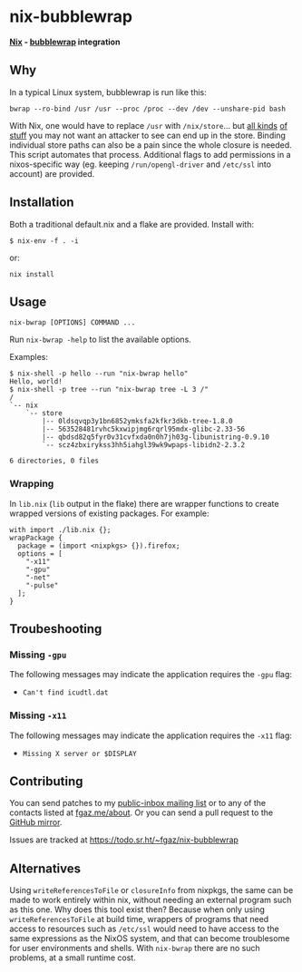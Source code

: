 # nix-bubblewrap

**[Nix](https://nixos.org) - [bubblewrap](https://github.com/containers/bubblewrap) integration**

## Why

In a typical Linux system, bubblewrap is run like this:

    bwrap --ro-bind /usr /usr --proc /proc --dev /dev --unshare-pid bash

With Nix, one would have to replace `/usr` with `/nix/store`...
but
[all kinds](https://search.nixos.org/options?channel=unstable&sort=relevance&type=packages&query=password)
[of stuff](https://search.nixos.org/options?channel=unstable&sort=relevance&type=packages&query=secret)
you may not want an attacker to see can end up in the store.
Binding individual store paths can also be a pain since the whole closure is
needed.
This script automates that process.
Additional flags to add permissions in a nixos-specific way
(eg. keeping `/run/opengl-driver` and `/etc/ssl` into account)
are provided.

## Installation

Both a traditional default.nix and a flake are provided. Install with:

    $ nix-env -f . -i

or:

    nix install

## Usage

    nix-bwrap [OPTIONS] COMMAND ...

Run `nix-bwrap -help` to list the available options.

Examples:

    $ nix-shell -p hello --run "nix-bwrap hello"
    Hello, world!
    $ nix-shell -p tree --run "nix-bwrap tree -L 3 /"
    /
    `-- nix
        `-- store
            |-- 0ldsqvqp3y1bn6852ymksfa2kfkr3dkb-tree-1.8.0
            |-- 563528481rvhc5kxwipjmg6rqrl95mdx-glibc-2.33-56
            |-- qbdsd82q5fyr0v31cvfxda0n0h7jh03g-libunistring-0.9.10
            `-- scz4zbxirykss3hh5iahgl39wk9wpaps-libidn2-2.3.2

    6 directories, 0 files

### Wrapping

In `lib.nix` (`lib` output in the flake) there are wrapper functions to create
wrapped versions of existing packages.
For example:

    with import ./lib.nix {};
    wrapPackage {
      package = (import <nixpkgs> {}).firefox;
      options = [
        "-x11"
        "-gpu"
        "-net"
        "-pulse"
      ];
    }

## Troubeshooting

### Missing `-gpu`

The following messages may indicate the application requires the `-gpu` flag:

* `Can't find icudtl.dat`

### Missing `-x11`

The following messages may indicate the application requires the `-x11` flag:

* `Missing X server or $DISPLAY`

## Contributing

You can send patches to my
[public-inbox mailing list](https://lists.sr.ht/~fgaz/public-inbox)
or to any of the contacts listed at [fgaz.me/about](https://fgaz.me/about).
Or you can send a pull request to the
[GitHub mirror](https://github.com/fgaz/nix-bubblewrap).

Issues are tracked at https://todo.sr.ht/~fgaz/nix-bubblewrap

## Alternatives

Using `writeReferencesToFile` or `closureInfo` from nixpkgs, the same can be
made to work entirely within nix, without needing an external program such as
this one.
Why does this tool exist then?
Because when only using `writeReferencesToFile` at build time, wrappers of
programs that need access to resources such as `/etc/ssl` would need to have
access to the same expressions as the NixOS system, and that can become
troublesome for user environments and shells.
With `nix-bwrap` there are no such problems, at a small runtime cost.
